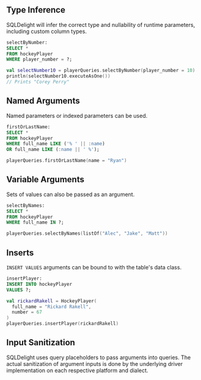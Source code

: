 ## Type Inference

SQLDelight will infer the correct type and nullability of runtime parameters,
including custom column types.

```sql
selectByNumber:
SELECT *
FROM hockeyPlayer
WHERE player_number = ?;
```

```kotlin
val selectNumber10 = playerQueries.selectByNumber(player_number = 10)
println(selectNumber10.executeAsOne())
// Prints "Corey Perry"
```

## Named Arguments

Named parameters or indexed parameters can be used.

```sql
firstOrLastName:
SELECT *
FROM hockeyPlayer
WHERE full_name LIKE ('% ' || :name)
OR full_name LIKE (:name || ' %');
```

```kotlin
playerQueries.firstOrLastName(name = "Ryan")
```

## Variable Arguments

Sets of values can also be passed as an argument.

```sql
selectByNames:
SELECT *
FROM hockeyPlayer
WHERE full_name IN ?;
```

```kotlin
playerQueries.selectByNames(listOf("Alec", "Jake", "Matt"))
```

## Inserts

`INSERT VALUES` arguments can be bound to with the table's data class.

```sql
insertPlayer:
INSERT INTO hockeyPlayer
VALUES ?;
```

```kotlin
val rickardRakell = HockeyPlayer(
  full_name = "Rickard Rakell",
  number = 67
)
playerQueries.insertPlayer(rickardRakell)
```

## Input Sanitization

SQLDelight uses query placeholders to pass arguments into queries.
The actual sanitization of argument inputs is done by the underlying driver implementation on each respective platform and dialect.

